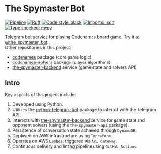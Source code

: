 # The Spymaster Bot

[![Pipeline](https://github.com/asaf-kali/the-spymaster-bot/actions/workflows/pipeline.yml/badge.svg)](https://github.com/asaf-kali/the-spymaster-bot/actions/workflows/pipeline.yml)
[![Ruff](https://img.shields.io/endpoint?url=https://raw.githubusercontent.com/astral-sh/ruff/main/assets/badge/v2.json)](https://github.com/astral-sh/ruff)
[![Code style: black](https://img.shields.io/badge/code%20style-black-111111.svg)](https://github.com/psf/black)
[![Imports: isort](https://img.shields.io/badge/imports-isort-%231674b1)](https://pycqa.github.io/isort/)
[![Type checked: mypy](https://img.shields.io/badge/type%20check-mypy-22aa11)](http://mypy-lang.org/)

Telegram bot service for playing Codenames board game. Try it at [@the_spymaster_bot](https://t.me/the_spymaster_bot). \
Other repositories in this project:

* [codenames](https://github.com/asaf-kali/codenames) package (core game logic)
* [codenames-solvers](https://github.com/asaf-kali/codenames-solvers) package (player algorithms)
* [the-spymaster-backend](https://github.com/asaf-kali/the-spymaster-backend) service (game state and solvers API)

## Intro

Key aspects of this project include:

1. Developed using Python.
2. Utilizes the [python-telegram-bot](https://github.com/python-telegram-bot/python-telegram-bot) package to interact
   with the Telegram API.
3. Interacts with [the-spymaster-backend](https://github.com/asaf-kali/the-spymaster-backend) service for game state
   and opponent solvers (using the `the-spymaster-api` package).
4. Persistence of conversation state achieved through `DynamoDB`.
5. Deployed on AWS infrastructure using `Terraform`.
6. Operates on AWS `Lambda`, triggered via `API Gateway`.
7. Continuous delivery and linting pipeline using `GitHub Actions`.
